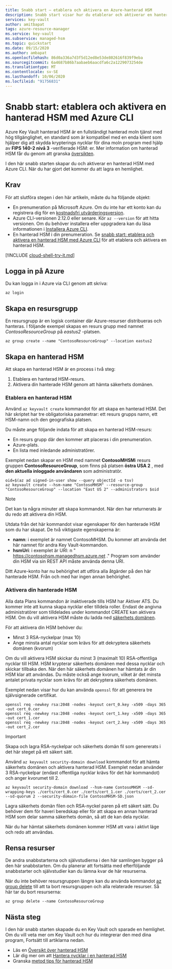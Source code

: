 ```yaml
---
title: Snabb start – etablera och aktivera en Azure-hanterad HSM
description: Snabb start visar hur du etablerar och aktiverar en hanterad HSM med Azure CLI
services: key-vault
author: amitbapat
tags: azure-resource-manager
ms.service: key-vault
ms.subservice: managed-hsm
ms.topic: quickstart
ms.date: 09/15/2020
ms.author: ambapat
ms.openlocfilehash: 86d0a336a7d3f5d12ed8e53de802616f839f9eba
ms.sourcegitcommit: 6a4687b86b7aabaeb6aacdfa6c2a1229073254de
ms.translationtype: MT
ms.contentlocale: sv-SE
ms.lasthandoff: 10/06/2020
ms.locfileid: "91756831"
---
```

# <a name="quickstart-provision-and-activate-a-managed-hsm-using-azure-cli"></a>Snabb start: etablera och aktivera en hanterad HSM med Azure CLI

Azure Key Vault hanterad HSM är en fullständigt hanterad moln tjänst med hög tillgänglighet, en standard som är kompatibel med en enda klient som hjälper dig att skydda krypterings nycklar för dina moln program med hjälp av **FIPS 140-2 nivå 3** -verifierade HSM: er. Mer information om hanterad HSM får du genom att granska [översikten](overview.md). 

I den här snabb starten skapar du och aktiverar en hanterad HSM med Azure CLI. När du har gjort det kommer du att lagra en hemlighet.

## <a name="prerequisites"></a>Krav

För att slutföra stegen i den här artikeln, måste du ha följande objekt:

* En prenumeration på Microsoft Azure. Om du inte har ett konto kan du registrera dig för en [kostnadsfri utvärderingsversion](https://azure.microsoft.com/pricing/free-trial).
* Azure CLI-versionen 2.12.0 eller senare. Kör `az --version` för att hitta versionen. Om du behöver installera eller uppgradera kan du läsa informationen i [Installera Azure CLI]( /cli/azure/install-azure-cli).
* En hanterad HSM i din prenumeration. Se [snabb start: etablera och aktivera en hanterad HSM med Azure CLI](quick-create-cli.md) för att etablera och aktivera en hanterad HSM.

[!INCLUDE [cloud-shell-try-it.md](../../../includes/cloud-shell-try-it.md)]

## <a name="sign-in-to-azure"></a>Logga in på Azure

Du kan logga in i Azure via CLI genom att skriva:

```azurecli
az login
```

## <a name="create-a-resource-group"></a>Skapa en resursgrupp

En resursgrupp är en logisk container där Azure-resurser distribueras och hanteras. I följande exempel skapas en resurs grupp med namnet *ContosoResourceGroup* på *eastus2* -platsen.

```azurecli-interactive
az group create --name "ContosoResourceGroup" --location eastus2
```

## <a name="create-a-managed-hsm"></a>Skapa en hanterad HSM

Att skapa en hanterad HSM är en process i två steg:
1. Etablera en hanterad HSM-resurs.
1. Aktivera din hanterade HSM genom att hämta säkerhets domänen.

### <a name="provision-a-managed-hsm"></a>Etablera en hanterad HSM

Använd `az keyvault create` kommandot för att skapa en hanterad HSM. Det här skriptet har tre obligatoriska parametrar: ett resurs grupps namn, ett HSM-namn och den geografiska platsen.

Du måste ange följande indata för att skapa en hanterad HSM-resurs:
- En resurs grupp där den kommer att placeras i din prenumeration.
- Azure-plats.
- En lista med inledande administratörer.

Exemplet nedan skapar en HSM med namnet **ContosoMHSM**i resurs gruppen  **ContosoResourceGroup**, som finns på platsen **östra USA 2** , med **den aktuella inloggade användaren** som administratör.

```azurecli-interactive
oid=$(az ad signed-in-user show --query objectId -o tsv)
az keyvault create --hsm-name "ContosoMHSM" --resource-group "ContosoResourceGroup" --location "East US 2" --administrators $oid
```

> [!NOTE]
> Det kan ta några minuter att skapa kommandot. När den har returnerats är du redo att aktivera din HSM.

Utdata från det här kommandot visar egenskaper för den hanterade HSM som du har skapat. De två viktigaste egenskaperna är:

* **namn**: i exemplet är namnet ContosoMHSM. Du kommer att använda det här namnet för andra Key Vault-kommandon.
* **hsmUri**: i exemplet är URI: n " https://contosohsm.managedhsm.azure.net ." Program som använder din HSM via sin REST API måste använda denna URI.

Ditt Azure-konto har nu behörighet att utföra alla åtgärder på den här hanterade HSM. Från och med har ingen annan behörighet.

### <a name="activate-your-managed-hsm"></a>Aktivera din hanterade HSM

Alla data Plans kommandon är inaktiverade tills HSM har Aktiver ATS. Du kommer inte att kunna skapa nycklar eller tilldela roller. Endast de angivna administratörer som tilldelades under kommandot CREATE kan aktivera HSM. Om du vill aktivera HSM måste du ladda ned [säkerhets domänen](security-domain.md).

För att aktivera din HSM behöver du:
- Minst 3 RSA-nyckelpar (max 10)
- Ange minsta antal nycklar som krävs för att dekryptera säkerhets domänen (kvorum)

Om du vill aktivera HSM skickar du minst 3 (maximalt 10) RSA-offentliga nycklar till HSM. HSM krypterar säkerhets domänen med dessa nycklar och skickar tillbaka den. När den här säkerhets domänen har hämtats är din HSM klar att användas. Du måste också ange kvorum, vilket är det minsta antalet privata nycklar som krävs för att dekryptera säkerhets domänen.

Exemplet nedan visar hur du kan använda  `openssl` för att generera tre självsignerade certifikat.

```azurecli-interactive
openssl req -newkey rsa:2048 -nodes -keyout cert_0.key -x509 -days 365 -out cert_0.cer
openssl req -newkey rsa:2048 -nodes -keyout cert_1.key -x509 -days 365 -out cert_1.cer
openssl req -newkey rsa:2048 -nodes -keyout cert_2.key -x509 -days 365 -out cert_2.cer
```

> [!IMPORTANT]
> Skapa och lagra RSA-nyckelpar och säkerhets domän fil som genererats i det här steget på ett säkert sätt.

Använd `az keyvault security-domain download` kommandot för att hämta säkerhets domänen och aktivera hanterad HSM. Exemplet nedan använder 3 RSA-nyckelpar (endast offentliga nycklar krävs för det här kommandot) och anger kvorumet till 2.

```azurecli-interactive
az keyvault security-domain download --hsm-name ContosoMHSM --sd-wrapping-keys ./certs/cert_0.cer ./certs/cert_1.cer ./certs/cert_2.cer --sd-quorum 2 --security-domain-file ContosoMHSM-SD.json
```

Lagra säkerhets domän filen och RSA-nyckel paren på ett säkert sätt. Du behöver dem för haveri beredskap eller för att skapa en annan hanterad HSM som delar samma säkerhets domän, så att de kan dela nycklar.

När du har hämtat säkerhets domänen kommer HSM att vara i aktivt läge och redo att användas.

## <a name="clean-up-resources"></a>Rensa resurser

De andra snabbstarterna och självstudierna i den här samlingen bygger på den här snabbstarten. Om du planerar att fortsätta med efterföljande snabbstarter och självstudier kan du lämna kvar de här resurserna.

När du inte behöver resursgruppen längre kan du använda kommandot [az group delete](/cli/azure/group) till att ta bort resursgruppen och alla relaterade resurser. Så här tar du bort resurserna:

```azurecli-interactive
az group delete --name ContosoResourceGroup
```

## <a name="next-steps"></a>Nästa steg

I den här snabb starten skapade du en Key Vault och sparade en hemlighet. Om du vill veta mer om Key Vault och hur du integrerar den med dina program, Fortsätt till artiklarna nedan.

- Läs en [Översikt över hanterad HSM](overview.md)
- Lär dig mer om att [Hantera nycklar i en hanterad HSM](key-management.md)
- Granska [metod tips för hanterad HSM](best-practices.md)
